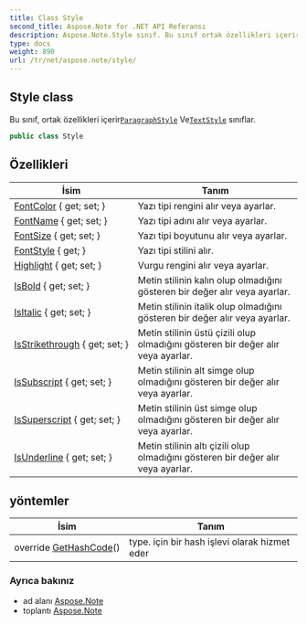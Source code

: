 ```yaml
---
title: Class Style
second_title: Aspose.Note for .NET API Referansı
description: Aspose.Note.Style sınıf. Bu sınıf ortak özellikleri içerirParagraphStyle VeTextStyle sınıflar.
type: docs
weight: 890
url: /tr/net/aspose.note/style/
---
```

## Style class

Bu sınıf, ortak özellikleri içerir[`ParagraphStyle`](../paragraphstyle/) Ve[`TextStyle`](../textstyle/) sınıflar.

```csharp
public class Style
```

## Özellikleri

| İsim | Tanım |
| --- | --- |
| [FontColor](../../aspose.note/style/fontcolor/) { get; set; } | Yazı tipi rengini alır veya ayarlar. |
| [FontName](../../aspose.note/style/fontname/) { get; set; } | Yazı tipi adını alır veya ayarlar. |
| [FontSize](../../aspose.note/style/fontsize/) { get; set; } | Yazı tipi boyutunu alır veya ayarlar. |
| [FontStyle](../../aspose.note/style/fontstyle/) { get; } | Yazı tipi stilini alır. |
| [Highlight](../../aspose.note/style/highlight/) { get; set; } | Vurgu rengini alır veya ayarlar. |
| [IsBold](../../aspose.note/style/isbold/) { get; set; } | Metin stilinin kalın olup olmadığını gösteren bir değer alır veya ayarlar. |
| [IsItalic](../../aspose.note/style/isitalic/) { get; set; } | Metin stilinin italik olup olmadığını gösteren bir değer alır veya ayarlar. |
| [IsStrikethrough](../../aspose.note/style/isstrikethrough/) { get; set; } | Metin stilinin üstü çizili olup olmadığını gösteren bir değer alır veya ayarlar. |
| [IsSubscript](../../aspose.note/style/issubscript/) { get; set; } | Metin stilinin alt simge olup olmadığını gösteren bir değer alır veya ayarlar. |
| [IsSuperscript](../../aspose.note/style/issuperscript/) { get; set; } | Metin stilinin üst simge olup olmadığını gösteren bir değer alır veya ayarlar. |
| [IsUnderline](../../aspose.note/style/isunderline/) { get; set; } | Metin stilinin altı çizili olup olmadığını gösteren bir değer alır veya ayarlar. |

## yöntemler

| İsim | Tanım |
| --- | --- |
| override [GetHashCode](../../aspose.note/style/gethashcode/)() | type. için bir hash işlevi olarak hizmet eder |

### Ayrıca bakınız

* ad alanı [Aspose.Note](../../aspose.note/)
* toplantı [Aspose.Note](../../)



